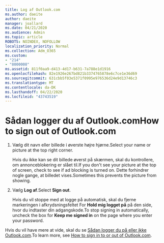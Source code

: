 ```yaml
---
title: Log af Outlook.com
ms.author: daeite
author: daeite
manager: joallard
ms.date: 04/21/2020
ms.audience: Admin
ms.topic: article
ROBOTS: NOINDEX, NOFOLLOW
localization_priority: Normal
ms.collection: Adm_O365
ms.custom:
- "214"
- "8000008"
ms.assetid: 811f0aa9-d413-4d17-b631-7a788e1d1916
ms.openlocfilehash: 82e1926e267bd821b3374765878e6c7ce1e36d69
ms.sourcegitcommit: 631cbb5f03e5371f0995e976536d24e9d13746c3
ms.translationtype: MT
ms.contentlocale: da-DK
ms.lasthandoff: 04/22/2020
ms.locfileid: "43743519"
---
```

# <a name="how-to-sign-out-of-outlookcom"></a><span data-ttu-id="aef58-102">Sådan logger du af Outlook.com</span><span class="sxs-lookup"><span data-stu-id="aef58-102">How to sign out of Outlook.com</span></span>

1. <span data-ttu-id="aef58-103">Vælg dit navn eller billede i øverste højre hjørne.</span><span class="sxs-lookup"><span data-stu-id="aef58-103">Select your name or picture at the top right corner.</span></span>

    <span data-ttu-id="aef58-104">Hvis du ikke kan se dit billede øverst på skærmen, skal du kontrollere, om annonceblokering er slået til.</span><span class="sxs-lookup"><span data-stu-id="aef58-104">If you don't see your picture at the top of screen, check to see if ad blocking is turned on.</span></span> <span data-ttu-id="aef58-105">Dette forhindrer nogle gange, at billedet vises.</span><span class="sxs-lookup"><span data-stu-id="aef58-105">Sometimes this prevents the picture from showing.</span></span>

2. <span data-ttu-id="aef58-106">Vælg **Log af**.</span><span class="sxs-lookup"><span data-stu-id="aef58-106">Select **Sign out**.</span></span>

    <span data-ttu-id="aef58-107">Hvis du vil stoppe med at logge på automatisk, skal du fjerne markeringen i afkrydsningsfeltet For **Hold mig logget på** på den side, hvor du indtaster din adgangskode.</span><span class="sxs-lookup"><span data-stu-id="aef58-107">To stop signing in automatically, uncheck the box for **Keep me signed in** on the page where you enter your password.</span></span>

<span data-ttu-id="aef58-108">Hvis du vil have mere at vide, skal du se [Sådan logger du på eller ikke Outlook.com](https://support.office.com/article/e08eb8ac-ac27-49f4-a400-a47311e1ee7e?wt.mc_id=Office_Outlook_com_Alchemy).</span><span class="sxs-lookup"><span data-stu-id="aef58-108">To learn more, see [How to sign in to or out of Outlook.com](https://support.office.com/article/e08eb8ac-ac27-49f4-a400-a47311e1ee7e?wt.mc_id=Office_Outlook_com_Alchemy).</span></span>
  